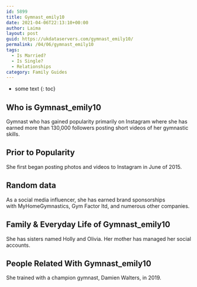```yaml
---
id: 5899
title: Gymnast_emily10
date: 2021-04-06T22:13:10+00:00
author: Laima
layout: post
guid: https://ukdataservers.com/gymnast_emily10/
permalink: /04/06/gymnast_emily10
tags:
  - Is Married?
  - Is Single?
  - Relationships
category: Family Guides
---
```


* some text
{: toc}


## Who is Gymnast_emily10
                  
                  
                  
Gymnast who has gained popularity primarily on Instagram where she has earned more than 130,000 followers posting short videos of her gymnastic skills.  
                  
              
            
              
            
                
                
                
## Prior to Popularity
                  
                  
                  
She first began posting photos and videos to Instagram in June of 2015. 
                  
              
            
              
            
                
                
                
## Random data
                  
                  
                  
As a social media influencer, she has earned brand sponsorships with MyHomeGymnastics, Gym Factor ltd, and numerous other companies. 
                  
              
            
              
            
                
                
                
## Family & Everyday Life of Gymnast_emily10
                  
                  
                  
She has sisters named Holly and Olivia. Her mother has managed her social accounts. 
                  
              
            
              
            
                
                
                
## People Related With Gymnast_emily10
                  
                  
                  
She trained with a champion gymnast, Damien Walters, in 2019.
                  
              
            
              
            
                
              
            
              
              
            
            
              
            
          
          
          